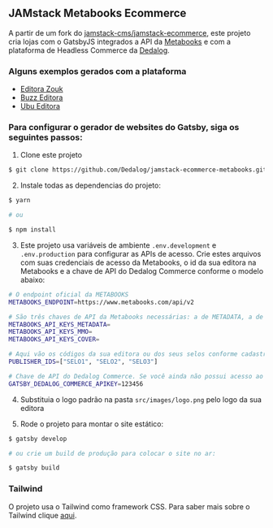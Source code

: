 ## JAMstack Metabooks Ecommerce

A partir de um fork do [jamstack-cms/jamstack-ecommerce](https://github.com/jamstack-cms/jamstack-ecommerce/tree/master), este projeto cria lojas com o GatsbyJS integrados a API da [Metabooks](https://metabooks.com/) e com a plataforma de Headless Commerce da [Dedalog](https://dedalog.com.br).

### Alguns exemplos gerados com a plataforma

- [Editora Zouk](https://dedalog-commerce-zouk.netlify.app/)
- [Buzz Editora](https://dedalog-commerce-buzz.netlify.app/)
- [Ubu Editora](https://dedalog-commerce-ubu.netlify.app/)

### Para configurar o gerador de websites do Gatsby, siga os seguintes passos:

1. Clone este projeto

```sh
$ git clone https://github.com/Dedalog/jamstack-ecommerce-metabooks.git
```

2. Instale todas as dependencias do projeto:

```sh
$ yarn

# ou

$ npm install
```

3. Este projeto usa variáveis de ambiente `.env.development` e `.env.production` para configurar as APIs de acesso. Crie estes arquivos com suas credenciais de acesso da Metabooks, o id da sua editora na Metabooks e a chave de API do Dedalog Commerce conforme o modelo abaixo:

```sh
# O endpoint oficial da METABOOKS
METABOOKS_ENDPOINT=https://www.metabooks.com/api/v2

# São três chaves de API da Metabooks necessárias: a de METADATA, a de COVER e a de MMO.
METABOOKS_API_KEYS_METADATA=
METABOOKS_API_KEYS_MMO=
METABOOKS_API_KEYS_COVER=

# Aqui vão os códigos da sua editora ou dos seus selos conforme cadastro da Metabooks. Por exemplo: BR0089671 é o selo Zahar da editora Companhia das Letras
PUBLISHER_IDS=["SELO1", "SELO2", "SELO3"]

# Chave de API do Dedalog Commerce. Se você ainda não possui acesso ao Dedalgo Commerce deixe em branco para testar
GATSBY_DEDALOG_COMMERCE_APIKEY=123456
```

4. Substituia o logo padrão na pasta `src/images/logo.png` pelo logo da sua editora

5. Rode o projeto para montar o site estático:

```sh
$ gatsby develop

# ou crie um build de produção para colocar o site no ar:

$ gatsby build
```

### Tailwind

O projeto usa o Tailwind como framework CSS. Para saber mais sobre o Tailwind clique [aqui](https://tailwindcss.com/docs).
